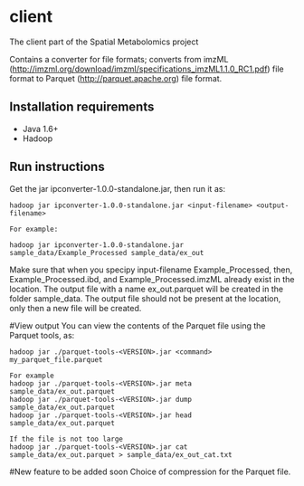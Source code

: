 # client
The client part of the Spatial Metabolomics project

Contains a converter for file formats; converts from imzML (http://imzml.org/download/imzml/specifications_imzML1.1.0_RC1.pdf)
file format to Parquet (http://parquet.apache.org) file format.

## Installation requirements
- Java 1.6+
- Hadoop

## Run instructions 

Get the jar ipconverter-1.0.0-standalone.jar, then run it as:

``` 
hadoop jar ipconverter-1.0.0-standalone.jar <input-filename> <output-filename>

For example:

hadoop jar ipconverter-1.0.0-standalone.jar sample_data/Example_Processed sample_data/ex_out
```

Make sure that when you specipy input-filename Example_Processed, then, Example_Processed.ibd, and Example_Processed.imzML  already exist in the location. The output file with a name ex_out.parquet will be created in the folder sample_data. 
The output file should not be present at the location, only then a new file will be created.

#View output
You can view the contents of the Parquet file using the Parquet tools, as:

```
hadoop jar ./parquet-tools-<VERSION>.jar <command> my_parquet_file.parquet

For example
hadoop jar ./parquet-tools-<VERSION>.jar meta sample_data/ex_out.parquet
hadoop jar ./parquet-tools-<VERSION>.jar dump sample_data/ex_out.parquet
hadoop jar ./parquet-tools-<VERSION>.jar head sample_data/ex_out.parquet

If the file is not too large
hadoop jar ./parquet-tools-<VERSION>.jar cat sample_data/ex_out.parquet > sample_data/ex_out_cat.txt

```

#New feature to be added soon
Choice of compression for the Parquet file.





